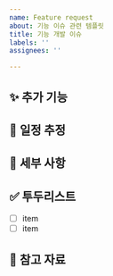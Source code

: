```yaml
---
name: Feature request
about: 기능 이슈 관련 템플릿
title: 기능 개발 이슈
labels: ''
assignees: ''

---
```


## ✨ 추가 기능

<!-- 기능 개발 목록 -->

## 📆 일정 추정

<!-- 기능 구현에 소요되는 시간, 구현 시작/종료일 등 -->

## 📃 세부 사항

<!-- 사용할 기술, 패턴, 추가한 의존성 등
 기능 구현 시 다른 사람들이 알아야 할 점 -->

## ✅ 투두리스트

- [ ] item
- [ ] item

## 🔗 참고 자료
